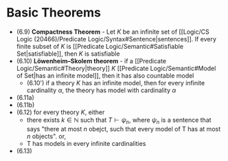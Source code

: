 
# Basic Theorems

- (6.9) **Compactness Theorem** - Let $K$ be an infinite set of [[Logic/CS Logic (20466)/Predicate Logic/Syntax#Sentence|sentences]]. If every finite subset of $K$ is [[Predicate Logic/Semantic#Satisfiable Set|satisfiable]], then $K$ is satisfiable
- (6.10) **Löwenheim–Skolem theorem** - if a [[Predicate Logic/Semantic#Theory|theory]] $K$ [[Predicate Logic/Semantic#Model of Set|has an infinite model]], then it has also countable model
	- (6.10') if a theory $K$ has an infinite model, then for every infinite cardinality $\alpha$, the theory has model with cardinality $\alpha$
- (6.11a)
- (6.11b)
- (6.12) for every theory $K$, either
	- there exists $k \in \mathbb{N}$ such that $T\vdash \psi_{n}$, where $\psi_{n}$ is a sentence that says "there at most $n$ obejct, such that every model of T has at most $n$ objects". or,
	- T has models in every infinite cardinalities
- (6.13)

